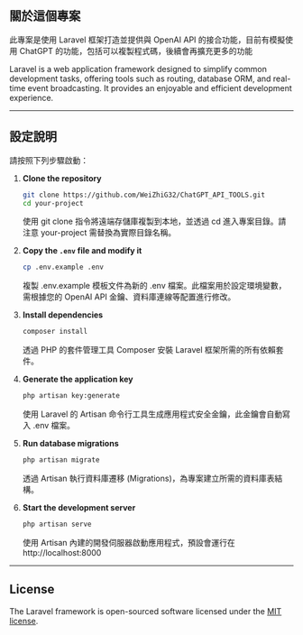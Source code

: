 ## 關於這個專案

此專案是使用 Laravel 框架打造並提供與 OpenAI API 的接合功能，目前有模擬使用 ChatGPT 的功能，包括可以複製程式碼，後續會再擴充更多的功能

Laravel is a web application framework designed to simplify common development tasks, offering tools such as routing, database ORM, and real-time event broadcasting. It provides an enjoyable and efficient development experience.

---

## 設定說明

請按照下列步驟啟動：

1. **Clone the repository**

   ```bash
   git clone https://github.com/WeiZhiG32/ChatGPT_API_TOOLS.git
   cd your-project
   ```

   使用 git clone 指令將遠端存儲庫複製到本地，並透過 cd 進入專案目錄。請注意 your-project 需替換為實際目錄名稱。

2. **Copy the ****`.env`**** file and modify it**

   ```bash
   cp .env.example .env
   ```

   複製 .env.example 模板文件為新的 .env 檔案。此檔案用於設定環境變數，需根據您的 OpenAI API 金鑰、資料庫連線等配置進行修改。

3. **Install dependencies**

   ```bash
   composer install
   ```
   透過 PHP 的套件管理工具 Composer 安裝 Laravel 框架所需的所有依賴套件。

4. **Generate the application key**

   ```bash
   php artisan key:generate
   ```
   使用 Laravel 的 Artisan 命令行工具生成應用程式安全金鑰，此金鑰會自動寫入 .env 檔案。

5. **Run database migrations**

   ```bash
   php artisan migrate
   ```
   透過 Artisan 執行資料庫遷移 (Migrations)，為專案建立所需的資料庫表結構。

6. **Start the development server**

   ```bash
   php artisan serve
   ```
   使用 Artisan 內建的開發伺服器啟動應用程式，預設會運行在 http://localhost:8000

---

## License

The Laravel framework is open-sourced software licensed under the [MIT license](https://opensource.org/licenses/MIT).

